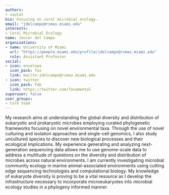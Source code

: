 ```yaml
---
authors:
- vaulot
bio: Focusing on coral microbial ecology.
email: "jdelcampo@rsmas.miami.edu"
interests:
- Coral Microbial Ecology
name: Javier del Campo
organizations:
- name: University of Miami
  url: "https://people.miami.edu/profile/jdelcampo@rsmas.miami.edu"
  role: Assistant Professor
social:
- icon: envelope
  icon_pack: fas
  link: mailto:jdelcampo@rsmas.miami.edu
- icon: twitter
  icon_pack: fab
  link: https://twitter.com/fonamental
superuser: false
user_groups:
- Core team
---
```


My research aims at understanding the global diversity and distribution of eukaryotic and prokaryotic microbes employing curated phylogenetic frameworks focusing on novel environmental taxa. Through the use of novel culturing and isolation approaches and single-cell genomics, I also study uncultured species to discover new biological processes and their ecological implications. My experience generating and analyzing next-generation sequencing data allows me to use genome-scale data to address a multitude of questions on the diversity and distribution of microbes across natural environments. I am currently investigating microbial community ecology in marine animal-associated environments using cutting edge sequencing technologies and computational biology. My knowledge of eukaryote diversity is proving to be a vital resource as I develop the infrastructure necessary to incorporate microeukaryotes into microbial ecology studies in a phylogeny informed manner.

